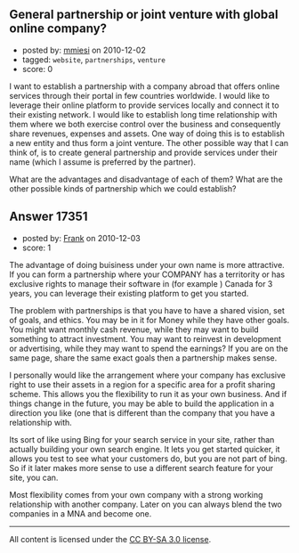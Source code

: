 ## General partnership or joint venture with global online company?

- posted by: [mmiesi](https://stackexchange.com/users/-1/5739-mmiesi) on 2010-12-02
- tagged: `website`, `partnerships`, `venture`
- score: 0

I want to establish a partnership with a company abroad that offers online services through their portal in few countries worldwide. I would like to leverage their online platform to provide services locally and connect it to their existing network. I would like to establish long time relationship with them where we both exercise control over the business and consequently share revenues, expenses and assets. One way of doing this is to establish a new entity and thus form a joint venture. The other possible way that I can think of, is to create general partnership and provide services under their name (which I assume is preferred by the partner). 

What are the advantages and disadvantage of each of them? 
What are the other possible kinds of partnership which we could establish?


## Answer 17351

- posted by: [Frank](https://stackexchange.com/users/-1/4858-frank) on 2010-12-03
- score: 1

The advantage of doing buisiness under your own name is more attractive.  If you can form a partnership where your COMPANY has a territority or has exclusive rights to manage their software in (for example ) Canada for 3 years, you can leverage their existing platform to get you started.

The problem with partnerships is that you have to have a shared vision, set of goals, and ethics.  You may be in it for Money while they have other goals.  You might want monthly cash revenue, while they may want to build something to attract investment.  You may want to reinvest in development or advertising, while they may want to spend the earnings?  If you are on the same page, share the same exact goals then a partnership makes sense.

I personally would like the arrangement where your company has exclusive right to use their assets in a region for a specific area for a profit sharing scheme.  This allows you the flexibility to run it as your own business.  And if things change in the future, you may be able to build the application in a direction you like (one that is different than the company that you have a relationship with.

Its sort of like using Bing for your search service in your site, rather than actually building your own search engine.  It lets you get started quicker, it allows you test to see what your customers do, but you are not part of bing.  So if it later makes more sense to use a different search feature for your site, you can.  

Most flexibility comes from your own company with a strong working relationship with another company.  Later on you can always blend the two companies in a MNA and become one. 





---

All content is licensed under the [CC BY-SA 3.0 license](https://creativecommons.org/licenses/by-sa/3.0/).

